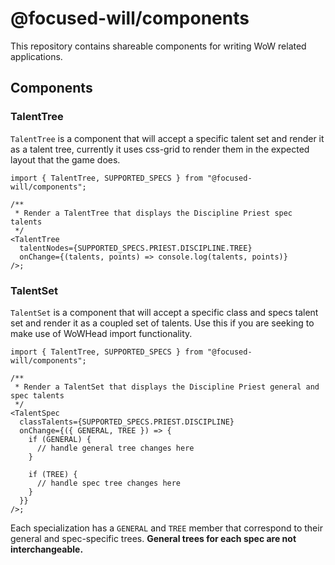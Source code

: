 # @focused-will/components

This repository contains shareable components for writing WoW related applications.

## Components

### TalentTree

`TalentTree` is a component that will accept a specific talent set and render it as a talent tree,
currently it uses css-grid to render them in the expected layout that the game does.

```tsx
import { TalentTree, SUPPORTED_SPECS } from "@focused-will/components";

/**
 * Render a TalentTree that displays the Discipline Priest spec talents
 */
<TalentTree
  talentNodes={SUPPORTED_SPECS.PRIEST.DISCIPLINE.TREE}
  onChange={(talents, points) => console.log(talents, points)}
/>;
```

### TalentSet

`TalentSet` is a component that will accept a specific class and specs talent set and render it as a
coupled set of talents. Use this if you are seeking to make use of WoWHead import functionality.

```tsx
import { TalentTree, SUPPORTED_SPECS } from "@focused-will/components";

/**
 * Render a TalentSet that displays the Discipline Priest general and spec talents
 */
<TalentSpec
  classTalents={SUPPORTED_SPECS.PRIEST.DISCIPLINE}
  onChange={({ GENERAL, TREE }) => {
    if (GENERAL) {
      // handle general tree changes here
    }

    if (TREE) {
      // handle spec tree changes here
    }
  }}
/>;
```

Each specialization has a `GENERAL` and `TREE` member that correspond to their general and
spec-specific trees. **General trees for each spec are not interchangeable.**
